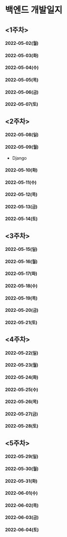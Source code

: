 # 백엔드 개발일지
## <1주차>
#### 2022-05-02(월)<br>
#### 2022-05-03(화)<br>
#### 2022-05-04(수)<br>
#### 2022-05-05(목)<br>
#### 2022-05-06(금)<br>
#### 2022-05-07(토)<br>
## <2주차>
#### 2022-05-08(일)<br>
#### 2022-05-09(월)<br>
- Django 
#### 2022-05-10(화)<br>
#### 2022-05-11(수)<br>
#### 2022-05-12(목)<br>
#### 2022-05-13(금)<br>
#### 2022-05-14(토)<br>
## <3주차>
#### 2022-05-15(일)<br>
#### 2022-05-16(월)<br>
#### 2022-05-17(화)<br>
#### 2022-05-18(수)<br>
#### 2022-05-19(목)<br>
#### 2022-05-20(금)<br>
#### 2022-05-21(토)<br>
## <4주차>
#### 2022-05-22(일)<br>
#### 2022-05-23(월)<br>
#### 2022-05-24(화)<br>
#### 2022-05-25(수)<br>
#### 2022-05-26(목)<br>
#### 2022-05-27(금)<br>
#### 2022-05-28(토)<br>
## <5주차>
#### 2022-05-29(일)<br>
#### 2022-05-30(월)<br>
#### 2022-05-31(화)<br>
#### 2022-06-01(수)<br>
#### 2022-06-02(목)<br>
#### 2022-06-03(금)<br>
#### 2022-06-04(토)<br>
